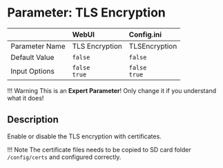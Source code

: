 # Parameter: TLS Encryption

|                   | WebUI               | Config.ini
|:---               |:---                 |:----
| Parameter Name    | TLS Encryption      | TLSEncryption
| Default Value     | `false`             | `false`
| Input Options     | `false`<br>`true`   | `false`<br>`true` 


!!! Warning
    This is an **Expert Parameter**! Only change it if you understand what it does!


## Description

Enable or disable the TLS encryption with certificates. 


!!! Note
    The certificate files needs to be copied to SD card folder `/config/certs` and configured correctly.
